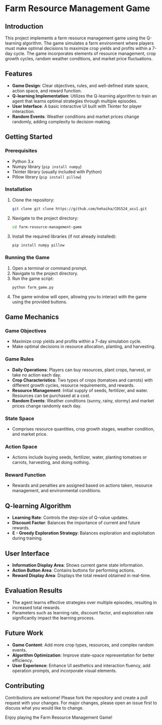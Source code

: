 # Farm Resource Management Game

## Introduction
This project implements a farm resource management game using the Q-learning algorithm. The game simulates a farm environment where players must make optimal decisions to maximize crop yields and profits within a 7-day cycle. The game incorporates elements of resource management, crop growth cycles, random weather conditions, and market price fluctuations.

## Features
- **Game Design**: Clear objectives, rules, and well-defined state space, action space, and reward function.
- **Q-learning Implementation**: Utilizes the Q-learning algorithm to train an agent that learns optimal strategies through multiple episodes.
- **User Interface**: A basic interactive UI built with Tkinter for player interaction.
- **Random Events**: Weather conditions and market prices change randomly, adding complexity to decision-making.

## Getting Started

### Prerequisites
- Python 3.x
- Numpy library (`pip install numpy`)
- Tkinter library (usually included with Python)
- Pillow library (`pip install pillow`)

### Installation
1. Clone the repository:
   ```bash
   git clone git clone https://github.com/hehaiha/CDS524_ass1.git
   ```
2. Navigate to the project directory:
   ```bash
   cd farm-resource-management-game
   ```
3. Install the required libraries (if not already installed):
   ```bash
   pip install numpy pillow
   ```

### Running the Game
1. Open a terminal or command prompt.
2. Navigate to the project directory.
3. Run the game script:
   ```bash
   python farm_game.py
   ```
4. The game window will open, allowing you to interact with the game using the provided buttons.

## Game Mechanics

### Game Objectives
- Maximize crop yields and profits within a 7-day simulation cycle.
- Make optimal decisions in resource allocation, planting, and harvesting.

### Game Rules
- **Daily Operations**: Players can buy resources, plant crops, harvest, or take no action each day.
- **Crop Characteristics**: Two types of crops (tomatoes and carrots) with different growth cycles, resource requirements, and rewards.
- **Resource Management**: Initial supply of seeds, fertilizer, and water. Resources can be purchased at a cost.
- **Random Events**: Weather conditions (sunny, rainy, stormy) and market prices change randomly each day.

### State Space
- Comprises resource quantities, crop growth stages, weather condition, and market price.

### Action Space
- Actions include buying seeds, fertilizer, water, planting tomatoes or carrots, harvesting, and doing nothing.

### Reward Function
- Rewards and penalties are assigned based on actions taken, resource management, and environmental conditions.

## Q-learning Algorithm
- **Learning Rate**: Controls the step-size of Q-value updates.
- **Discount Factor**: Balances the importance of current and future rewards.
- **Ɛ - Greedy Exploration Strategy**: Balances exploration and exploitation during training.

## User Interface
- **Information Display Area**: Shows current game state information.
- **Action Button Area**: Contains buttons for performing actions.
- **Reward Display Area**: Displays the total reward obtained in real-time.

## Evaluation Results
- The agent learns effective strategies over multiple episodes, resulting in increased total rewards.
- Parameters such as learning rate, discount factor, and exploration rate significantly impact the learning process.

## Future Work
- **Game Content**: Add more crop types, resources, and complex random events.
- **Algorithm Optimization**: Improve state-space representation for better efficiency.
- **User Experience**: Enhance UI aesthetics and interaction fluency, add operation prompts, and incorporate visual elements.

## Contributing
Contributions are welcome! Please fork the repository and create a pull request with your changes. For major changes, please open an issue first to discuss what you would like to change.

Enjoy playing the Farm Resource Management Game!

